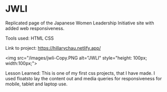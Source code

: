 # JWLI

Replicated page of the Japanese Women Leadership Initiative site with added web responsiveness.

Tools used: HTML CSS

Link to project: https://hillarychau.netlify.app/


<img src="/images/jwli-Copy.PNG alt="JWLI" style="height: 100px; width:100px;">


Lesson Learned:
This is one of my first css projects, that I have made. I used floatsto lay the content out and media queries for responsiveness for mobile, tablet and laptop use. 
